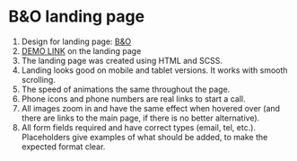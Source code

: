 # B&O landing page 
1. Design for landing page: [B&O](https://www.figma.com/design/DtkQmQ797hk0nI4KfMi2Uq/BOSE-New-Version?node-id=6817-212&t=q39nxELbeCT5o2Y0-0)
2. [DEMO LINK](https://dariafesiun.github.io/b-and-o_landing_page/) on the landing page
3. The landing page was created using HTML and SCSS.
4. Landing looks good on mobile and tablet versions. It works with smooth scrolling.
5. The speed of animations the same throughout the page.
6. Phone icons and phone numbers are real links to start a call.
7. All images zoom in and have the same effect when hovered over (and there are links to the main page, if there is no better alternative).
8. All form fields required and have correct types (email, tel, etc.). Placeholders give examples of what should be added, to make the expected format clear.
